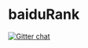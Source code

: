 # baiduRank
[![Gitter chat](https://badges.gitter.im/gitterHQ/gitter.png)](https://gitter.im/gitterHQ/gitter)
